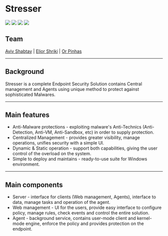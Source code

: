 # Stresser

<p align="left">
    <img src="https://img.shields.io/badge/language-Node.js-yellow.svg">
    <img src="https://img.shields.io/badge/language-React.js-yellow.svg">
    <img src="https://img.shields.io/badge/language-C++-yellow.svg">
    <img src="https://img.shields.io/badge/license-MIT-blue.svg">
</p>

## Team

[Aviv Shabtay](https://github.com/AvivShabtay) |
[Elior Shriki](https://github.com/EliorShriki) |
[Or Pinhas](https://github.com/orpinhas20)

---

## Background

Stresser is a complete Endpoint Security Solution contains Central management and Agents using unique method to protect against sophisticated Malwares.

---

## Main features

- Anti-Malware protections - exploiting malware's Anti-Technics (Anti-Detection, Anti-VM, Anti-Sandbox, etc) in order to supply protection.
- Centralized Management - provides greater visibility, manage operations, unifies security with a simple UI.
- Dynamic & Static operation - support both capabilities, giving the user control of the overload on the system.
- Simple to deploy and maintains - ready-to-use suite for Windows environment.

---

## Main components

- Server - interface for clients (Web management, Agents), interface to data, manage tasks and operation of the agent.
- Web management - UI for the users, provide easy interface to configure policy, manage rules, check events and control the entire solution.
- Agent - background service, contains user-mode client and kernel-mode engine, enforce the policy and provides protection on the endpoint.
